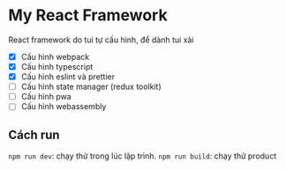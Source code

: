 # My React Framework

React framework do tui tự cấu hình, để dành tui xài

- [x] Cấu hình webpack
- [x] Cấu hình typescript
- [x] Cấu hình eslint và prettier
- [ ] Cấu hình state manager (redux toolkit)
- [ ] Cấu hình pwa
- [ ] Cấu hình webassembly

## Cách run

`npm run dev`: chạy thử trong lúc lập trình.
`npm run build`: chạy thử product